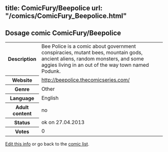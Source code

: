 title: ComicFury/Beepolice
url: "/comics/ComicFury_Beepolice.html"
---
Dosage comic ComicFury/Beepolice
-----------------------------------------

<p id="msg"></p>
<script type="text/javascript">
if (window.location.search === '?edit_info_mail=sent_ok') {
  var elem = document.getElementById("msg");
  elem.innerHTML = 'Edited information sucessfully sent.';
  elem.className = 'ok';
}
</script>
<table class="comicinfo">
<tr>
<th>Description</th><td>Bee Police is a comic about government conspiracies, mutant bees, mountain gods, ancient aliens, random monsters, and some aggies living in an out of the way town named Podunk.</td>
</tr>
<tr>
<th>Website</th><td><a href="http://beepolice.thecomicseries.com/">http://beepolice.thecomicseries.com/</a></td>
</tr>
<tr>
<th>Genre</th><td>Other</td>
</tr>
<tr>
<th>Language</th><td>English</td>
</tr>
<tr>
<th>Adult content</th><td>no</td>
</tr>
<tr>
<th>Status</th><td>ok on 27.04.2013</td>
</tr>
<tr>
<th>Votes</th><td>0</td>
</tr>
</table>

[Edit this info](ComicFury_Beepolice_edit.html) or go back to the [comic list](../comic-index.html).
